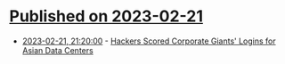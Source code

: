 # [Published on 2023-02-21](index.md)

* [2023-02-21, 21:20:00](https://it.slashdot.org/story/23/02/21/190212/hackers-scored-corporate-giants-logins-for-asian-data-centers?utm_source=rss1.0mainlinkanon&utm_medium=feed) - [Hackers Scored Corporate Giants' Logins for Asian Data Centers](https://it.slashdot.org/story/23/02/21/190212/hackers-scored-corporate-giants-logins-for-asian-data-centers?utm_source=rss1.0mainlinkanon&utm_medium=feed)
